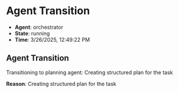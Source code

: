 # Agent Transition

- **Agent**: orchestrator
- **State**: running
- **Time**: 3/26/2025, 12:49:22 PM

## Agent Transition

Transitioning to planning agent: Creating structured plan for the task

**Reason**: Creating structured plan for the task

